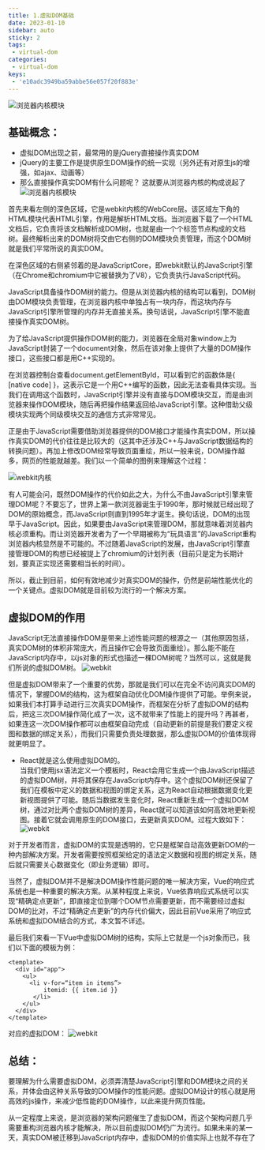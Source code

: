 ```yaml
---
title: 1.虚拟DOM基础
date: 2023-01-10
sidebar: auto
sticky: 2
tags:
 - virtual-dom
categories:
 - virtual-dom
keys:
 - 'e10adc3949ba59abbe56e057f20f883e'
---
```


![浏览器内核模块](./webkit-opreate.png)

<!-- more -->
## 基础概念：
- 虚拟DOM出现之前，最常用的是jQuery直接操作真实DOM
- jQuery的主要工作是提供原生DOM操作的统一实现（另外还有对原生js的增强，如ajax、动画等）
- 那么直接操作真实DOM有什么问题呢？ 这就要从浏览器内核的构成说起了
![浏览器内核模块](../../../.vuepress/src/img/broswer-operation.png)

首先来看左侧的深色区域，它是webkit内核的WebCore层。该区域左下角的HTML模块代表HTML引擎，作用是解析HTML文档。当浏览器下载了一个HTML文档后，它负责将该文档解析成DOM树，也就是由一个个标签节点构成的文档树。最终解析出来的DOM树将交由它右侧的DOM模块负责管理，而这个DOM树就是我们平常所说的真实DOM。

在深色区域的右侧紧邻着的是JavaScriptCore，即webkit默认的JavaScript引擎（在Chrome和chromium中它被替换为了V8），它负责执行JavaScript代码。

JavaScript具备操作DOM树的能力。但是从浏览器内核的结构可以看到，DOM树由DOM模块负责管理，在浏览器内核中单独占有一块内存，而这块内存与JavaScript引擎所管理的内存并无直接关系。换句话说，JavaScript引擎不能直接操作真实DOM树。

为了给JavaScript提供操作DOM树的能力，浏览器在全局对象window上为JavaScript封装了一个document对象，然后在该对象上提供了大量的DOM操作接口，这些接口都是用C++实现的。

在浏览器控制台查看document.getElementById，可以看到它的函数体是{ [native code] }，这表示它是一个用C++编写的函数，因此无法查看具体实现。当我们在调用这个函数时，JavaScript引擎并没有直接与DOM模块交互，而是由浏览器来操作DOM模块，随后再把操作结果返回给JavaScript引擎。这种借助父级模块实现两个同级模块交互的通信方式非常常见。

正是由于JavaScript需要借助浏览器提供的DOM接口才能操作真实DOM，所以操作真实DOM的代价往往是比较大的（这其中还涉及C++与JavaScript数据结构的转换问题）。再加上修改DOM经常导致页面重绘，所以一般来说，DOM操作越多，网页的性能就越差。我们以一个简单的图例来理解这个过程：

![webkit内核](../../../.vuepress/src/img/webkit-remark.png)

有人可能会问，既然DOM操作的代价如此之大，为什么不由JavaScript引擎来管理DOM呢？不要忘了，世界上第一款浏览器诞生于1990年，那时候就已经出现了DOM的原始概念，而JavaScript则直到1995年才诞生。换句话说，DOM的出现早于JavaScript。因此，如果要由JavaScript来管理DOM，那就意味着浏览器内核必须重构。而让浏览器开发者为了一个早期被称为“玩具语言”的JavaScript重构浏览器内核显然是不可能的。不过随着JavaScript的发展，由JavaScript引擎直接管理DOM的构想已经被提上了chromium的计划列表（目前只是定为长期计划，要真正实现还需要相当长的时间）。

所以，截止到目前，如何有效地减少对真实DOM的操作，仍然是前端性能优化的一个关键点。虚拟DOM就是目前较为流行的一个解决方案。


## 虚拟DOM的作用
JavaScript无法直接操作DOM是带来上述性能问题的根源之一（其他原因包括，真实DOM树的体积非常庞大，而且操作它会导致页面重绘）。那么能不能在JavaScript内存中，以js对象的形式也描述一棵DOM树呢？当然可以，这就是我们所说的虚拟DOM树。
![webkit](../../../.vuepress/src/img/webkit-opreate.png)

但是虚拟DOM带来了一个重要的优势，那就是我们可以在完全不访问真实DOM的情况下，掌握DOM的结构，这为框架自动优化DOM操作提供了可能。举例来说，如果我们本打算手动进行三次真实DOM操作，而框架在分析了虚拟DOM的结构后，把这三次DOM操作简化成了一次，这不就带来了性能上的提升吗？再甚者，如果连这一次DOM操作都可以由框架自动完成（自动更新的前提是我们要定义视图和数据的绑定关系），而我们只需要负责处理数据，那么虚拟DOM的价值体现得就更明显了。

- React就是这么使用虚拟DOM的。 <br />
当我们使用jsx语法定义一个模板时，React会用它生成一个由JavaScript描述的虚拟DOM树，并将其保存在JavaScript内存中。这个虚拟DOM树还保留了我们在模板中定义的数据和视图的绑定关系，这为React自动根据数据变化更新视图提供了可能。随后当数据发生变化时，React重新生成一个虚拟DOM树，通过对比两个虚拟DOM树的差异，React就可以知道该如何高效地更新视图。接着它就会调用原生的DOM接口，去更新真实DOM。过程大致如下：
![webkit](../../../.vuepress/src/img/dom-update.png)


对于开发者而言，虚拟DOM的实现是透明的，它只是框架自动高效更新DOM的一种内部解决方案。开发者需要按照框架给定的语法定义数据和视图的绑定关系，随后就只需要关心数据变化（即业务逻辑）即可。

当然了，虚拟DOM并不是解决DOM操作性能问题的唯一解决方案，Vue的响应式系统也是一种重要的解决方案。从某种程度上来说，Vue依靠响应式系统可以实现“精确定点更新”，即直接定位到哪个DOM节点需要更新，而不需要经过虚拟DOM的比对，不过“精确定点更新”的内存代价偏大，因此目前Vue采用了响应式系统和虚拟DOM结合的方式，本文暂不详述。

最后我们来看一下Vue中虚拟DOM树的结构，实际上它就是一个js对象而已，我们以下面的模板为例：
```vue
<template>
  <div id="app">
    <ul>
      <li v-for=“item in items”>
          itemid: {{ item.id }}
       </li>
    </ul>
  </div>
</template>
```
对应的虚拟DOM：
![webkit](../../../.vuepress/src/img/dom-tree-nodes.png)

## 总结：
要理解为什么需要虚拟DOM，必须弄清楚JavaScript引擎和DOM模块之间的关系，并体会由这种关系导致的DOM操作的性能问题。虚拟DOM设计的核心就是用高效的js操作，来减少低性能的DOM操作，以此来提升网页性能。

从一定程度上来说，是浏览器的架构问题催生了虚拟DOM，而这个架构问题几乎需要重构浏览器内核才能解决，所以目前虚拟DOM仍广为流行。如果未来的某一天，真实DOM被迁移到JavaScript内存中，虚拟DOM的价值实际上也就不存在了



